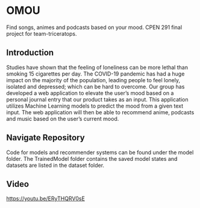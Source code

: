 # OMOU
Find songs, animes and podcasts based on your mood. CPEN 291 final project for team-triceratops.

## Introduction
Studies have shown that the feeling of loneliness can be more lethal than smoking 15 cigarettes per day. The COVID-19 pandemic has had a huge impact on the majority of the population, leading people to feel lonely, isolated and depressed; which can be hard to overcome. Our group has developed a web application to elevate the user’s mood based on a personal journal entry that our product takes as an input. This application utilizes Machine Learning models to predict the mood from a given text input. The web application will then be able to recommend anime, podcasts and music based on the user’s current mood.

## Navigate Repository
Code for models and recommender systems can be found under the model folder. The TrainedModel folder contains the saved model states and datasets are listed in the dataset folder.

## Video

https://youtu.be/ERyTHQRV0sE
